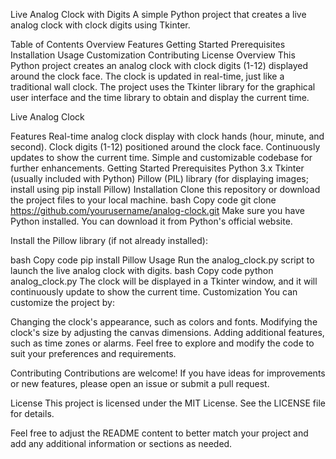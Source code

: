 Live Analog Clock with Digits
A simple Python project that creates a live analog clock with clock digits using Tkinter.

Table of Contents
Overview
Features
Getting Started
Prerequisites
Installation
Usage
Customization
Contributing
License
Overview
This Python project creates an analog clock with clock digits (1-12) displayed around the clock face. The clock is updated in real-time, just like a traditional wall clock. The project uses the Tkinter library for the graphical user interface and the time library to obtain and display the current time.

Live Analog Clock

Features
Real-time analog clock display with clock hands (hour, minute, and second).
Clock digits (1-12) positioned around the clock face.
Continuously updates to show the current time.
Simple and customizable codebase for further enhancements.
Getting Started
Prerequisites
Python 3.x
Tkinter (usually included with Python)
Pillow (PIL) library (for displaying images; install using pip install Pillow)
Installation
Clone this repository or download the project files to your local machine.
bash
Copy code
git clone https://github.com/yourusername/analog-clock.git
Make sure you have Python installed. You can download it from Python's official website.

Install the Pillow library (if not already installed):

bash
Copy code
pip install Pillow
Usage
Run the analog_clock.py script to launch the live analog clock with digits.
bash
Copy code
python analog_clock.py
The clock will be displayed in a Tkinter window, and it will continuously update to show the current time.
Customization
You can customize the project by:

Changing the clock's appearance, such as colors and fonts.
Modifying the clock's size by adjusting the canvas dimensions.
Adding additional features, such as time zones or alarms.
Feel free to explore and modify the code to suit your preferences and requirements.

Contributing
Contributions are welcome! If you have ideas for improvements or new features, please open an issue or submit a pull request.

License
This project is licensed under the MIT License. See the LICENSE file for details.

Feel free to adjust the README content to better match your project and add any additional information or sections as needed.
